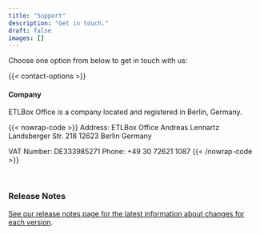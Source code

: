 ```yaml
---
title: "Support"
description: "Get in touch."
draft: false
images: []
---
```


Choose one option from below to get in touch with us:

{{< contact-options >}}

#### Company 

ETLBox Office is a company located and registered in Berlin, Germany.

{{< nowrap-code >}}
Address: ETLBox Office Andreas Lennartz 
Landsberger Str. 218
12623 Berlin 
Germany

VAT Number: DE333985271
Phone: +49 30 72621 1087
{{< /nowrap-code >}}

<br/>

### Release Notes

[See our release notes page for the latest information about changes for each version](/support/release-notes/).